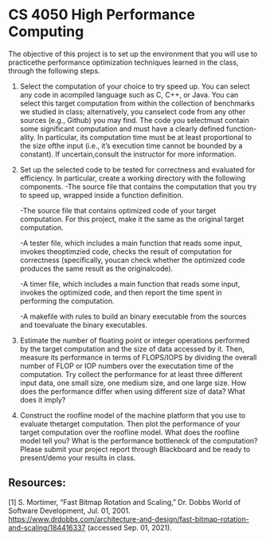 # CS 4050 High Performance Computing

The objective of this project is to set up the environment that you will use to practicethe performance optimization techniques learned in the class, through the following steps.
1. Select the computation of your choice to try speed up. You can select any code in acompiled language such as C, C++, or Java. You can select this target computation from within the collection of benchmarks we studied in class; alternatively, you canselect code from any other sources (e.g., Github) you may find. The code you selectmust contain some significant computation and must have a clearly defined function-ality. In particular, its computation time must be at least proportional to the size ofthe input (i.e., it’s execution time cannot be bounded by a constant). If uncertain,consult the instructor for more information.

2. Set up the selected code to be tested for correctness and evaluated for efficiency. In particular, create a working directory with the following components.
    -The source file that contains the computation that you try to speed up, wrapped inside a function definition.
    
    -The source file that contains optimized code of your target computation. For this project, make it the same as the original target computation.
    
    -A tester file, which includes a main function that reads some input, invokes theoptimzied code, checks the result of computation for correctness (specifically, youcan check whether the optimized code produces the same result as the originalcode).
    
    -A timer file, which includes a main function that reads some input, invokes the optimized code, and then report the time spent in performing the computation.
    
    -A makefile with rules to build an binary executable from the sources and toevaluate the binary executables.

3. Estimate the number of floating point or integer operations performed by the target computation and the size of data accessed by it. Then, measure its performance in terms of FLOPS/IOPS by dividing the overall number of FLOP or IOP numbers over the executation time of the computation.  Try collect the performance for at least three different input data, one small size, one medium size, and one large size. How does the performance differ when using different size of data? What does it imply?

4. Construct the roofline model of the machine platform that you use to evaluate thetarget computation. Then plot the performance of your target computation over the roofline model.  What does the roofline model tell you?  What is the performance bottleneck of the computation? Please submit your project report through Blackboard and be ready to present/demo your results in class.

## Resources:
[1] S. Mortimer, “Fast Bitmap Rotation and Scaling,” Dr. Dobbs World of Software Development, Jul. 01, 2001. https://www.drdobbs.com/architecture-and-design/fast-bitmap-rotation-and-scaling/184416337 (accessed Sep. 01, 2021).